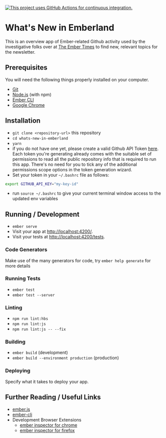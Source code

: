 [![This project uses GitHub Actions for continuous integration.](https://github.com/ember-learn/whats-new-in-emberland/workflows/CI/badge.svg)](https://github.com/ember-learn/whats-new-in-emberland/actions?query=workflow%3ACI)

# What's New in Emberland

This is an overview app of Ember-related Github activity used by the investigative folks over at [The Ember Times](https://twitter.com/embertimes) to find new, relevant topics for the newsletter.

## Prerequisites

You will need the following things properly installed on your computer.

* [Git](https://git-scm.com/)
* [Node.js](https://nodejs.org/) (with npm)
* [Ember CLI](https://ember-cli.com/)
* [Google Chrome](https://google.com/chrome/)

## Installation

* `git clone <repository-url>` this repository
* `cd whats-new-in-emberland`
* `yarn`
* if you do not have one yet, please create a valid Github API Token [here](https://github.com/settings/tokens).
Each token you're generating already comes with the suitable set of permissions to read all the public repository info that is required to run this app. There's no need for you to tick any of the additional permissions scope options in the token generation wizard.
* Set your token in your `~/.bashrc` file as follows:
```bash
export GITHUB_API_KEY="my-key-id"
```
* run `source ~/.bashrc` to give your current terminal window access to the updated env variables

## Running / Development

* `ember serve`
* Visit your app at [http://localhost:4200/](http://localhost:4200/).
* Visit your tests at [http://localhost:4200/tests](http://localhost:4200/tests).

### Code Generators

Make use of the many generators for code, try `ember help generate` for more details

### Running Tests

* `ember test`
* `ember test --server`

### Linting

* `npm run lint:hbs`
* `npm run lint:js`
* `npm run lint:js -- --fix`

### Building

* `ember build` (development)
* `ember build --environment production` (production)

### Deploying

Specify what it takes to deploy your app.

## Further Reading / Useful Links

* [ember.js](https://emberjs.com/)
* [ember-cli](https://ember-cli.com/)
* Development Browser Extensions
  * [ember inspector for chrome](https://chrome.google.com/webstore/detail/ember-inspector/bmdblncegkenkacieihfhpjfppoconhi)
  * [ember inspector for firefox](https://addons.mozilla.org/en-US/firefox/addon/ember-inspector/)
